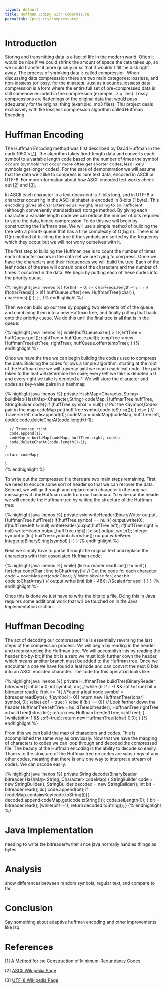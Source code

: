 ```yaml
---
layout: default
title: Huffman Coding with Compressure
permalink: /projects/compressure/
---
```


Introduction 
============
Storing and transmitting data is a fact of life in the modern world.  Often it would be nice if we could shrink the amount of space the data takes up, so we could transfer it more quickly or so that it wouldn't fill the disk right away.  The process of shrinking data is called compression.  When discussing data compresssion there are two main categories: lossless, and non-lossless (or lossy, for the initiated).  Just as it sounds, lossless data compression is a form where the entire full set of pre-compressed data is still somehow encoded in the compression (example: .zip files).  Lossy compressions are flattenings of the original data that would pass adequately for the original thing (example: .mp3 files).  This project deals exclusively with the lossless compression algorithm called Huffman Encoding.

Huffman Encoding
================
The Huffman Encoding method was first described by David Huffman in the early 1950's [\[1\]](http://compression.ru/download/articles/huff/huffman_1952_minimum-redundancy-codes.pdf).   The algorithm takes fixed-length data and converts each symbol to a variable length code based on the number of times the symbol occurs (symbols that occur more often get shorter codes, less likely symbols get longer codes).  For the sake of demonstration we will assume that the data we'd like to compress is pure text data, encoded in ASCII or UTF-8.  For more information about how ASCII encoded text works check out [\[2\]](http://en.wikipedia.org/wiki/ASCII) and [\[3\]](http://en.wikipedia.org/wiki/UTF-8).

In ASCII each character in a text document is 7-bits long, and in UTF-8 a character occurring in the ASCII alphabet is encoded in 8-bits (1 byte).  This encoding gives all characters equal weight, leading to an inefficient (although conveniently standardized) storage method.  By giving each character a variable length code we can reduce the number of bits required to store the data, hence compression.  To do this we will begin by constructing the Huffman tree.  We will use a simple method of building the tree with a priority queue that has a time complexity of O(log n).  There is an O(n) method of building the tree if the symbols are sorted by the frequency which they occur, but we will not worry ourselves with it.  

The first step to building the Huffman tree is to count the number of times each character occurs in the data set we are trying to compress.  Once we have the characters and their frequencies we will build the tree.  Each of the leaf nodes of the tree will contain one of the characters and the number of times it occurred in the data.  We begin by putting each of these nodes into the priority queue:

{% highlight java linenos %}
  for(int i = 0; i < charFreqs.length -1 ; i++){
    if(charFreqs[i] > 0){
      huffQueue.offer( new HuffmanTree<Character>((char) i, charFreqs[i]) );
    }
  }
{% endhighlight %}

Then we can build up our tree by popping two elements off of the queue and combining them into a new Huffman tree, and finally putting that back onto the priority queue.  We do this until the final tree is all that is in the queue:

{% highlight java linenos %}
  while(huffQueue.size() > 1){
    leftTree = huffQueue.poll();
    rightTree = huffQueue.poll();
    tempTree = new HuffmanTree<Character>(leftTree, rightTree);
    huffQueue.offer(tempTree);
  }
{% endhighlight %}

Once we have the tree we can begin building the codes used to compress the data.  Building the codes follows a simple algorithm:  starting at the root of the Huffman tree we will traverse until we reach each leaf node.  The path taken to the leaf will determine the code; every left we take is denoted a 0 and every right we take is denoted a 1.  We will store the character and codes as key-value pairs in a hashmap:

{% highlight java linenos %}
  private HashMap<Character, String> buildMap(HashMap<Character,String> codeMap, HuffmanTree<Character> huffTree, StringBuilder code){
    if (huffTree.symbol != null){
      // Put the <Symbol,Code> pair in the map
      codeMap.put(huffTree.symbol,code.toString());
    } else {
      // Traverse left
      code.append(0);
      codeMap = buildMap(codeMap, huffTree.left, code);
      code.deleteCharAt(code.length()-1);
		
      // Traverse right
      code.append(1);
      codeMap = buildMap(codeMap, huffTree.right, code);
      code.deleteCharAt(code.length()-1);
    }
	
    return codeMap;
  }  
{% endhighlight %}

To write out the compressed file there are two main steps remaining.  First, we need to encode some sort of header so that we can recover the data.  Second, we will go through and replace each character in the original message with the Huffman code from our hashmap. To write out the header we will encode the Huffman tree by writing the structure of the Huffman tree:

{% highlight java linenos %}
  private void writeHeader(BinaryWriter output, HuffmanTree<Character> huffTree){
    if(huffTree.symbol == null){
      output.write(0);
      if(huffTree.left != null)  writeHeader(output,huffTree.left);
      if(huffTree.right != null) writeHeader(output,huffTree.right);
    }else{
      output.write(1);
      Integer symbol = (int) huffTree.symbol.charValue();
      output.writeByte( Integer.toBinaryString(symbol) );
    }
  }
{% endhighlight %}

Next we simply have to parse through the original text and replace the characters with their associated Huffman code:

{% highlight java linenos %}
  while( (line = reader.readLine()) != null ){
    for(char codeChar : line.toCharArray()){
      // Get the code for each character
      code = codeMap.get(codeChar);
      // Write bitwise
      for( char bit : code.toCharArray() ){
        output.write((int) (bit - 48)); //Scaled for ascii
      }
    }
  }
{% endhighlight %}

Once this is done we just have to write the bits to a file.  Doing this in Java requires some additional work that will be touched on in the Java Implementation section.

Huffman Decoding
================
The act of decoding our compressed file is essentially reversing the last steps of the compression process.  We will begin by reading in the header and reconstructing the Huffman tree.  We will accomplish this by reading the header bit-by-bit; if the bit is a zero we must look further down the header, which means another branch must be added to the Huffman tree.  Once we encounter a one we have found a leaf node and can convert the next 8 bits into an ASCII encoded character.  The code for this operation looks like:

{% highlight java linenos %}
  private HuffmanTree<Character> buildTree(BinaryReader bitreader){
    int bit = 0;
    int symbol;
    do{  // while (bit != -1 && eof != true)
      bit = bitreader.read();
      if(bit == 1){
	//Found a leaf node
	symbol = bitreader.readByte();
        if(symbol > 0){
	  return new HuffmanTree<Character>((char) symbol, 0);
        }else{
	  eof = true;
        }
      }else if (bit == 0){
        // Look further down the header
        HuffmanTree<Character> leftTree = buildTree(bitreader);
        HuffmanTree<Character> rightTree = buildTree(bitreader);
        return new HuffmanTree<Character>(leftTree,rightTree);
      }
    }while(bit!=-1 && eof!=true);
    return new HuffmanTree<Character>((char) 0,0);
  }
{% endhighlight %}

From this we can build the map of characters and codes.  This is accomplished the same way as previously.  Now that we have the mapping of characters to codes we can loop through and decoded the compressed file.  The beauty of the Huffman encoding is the ability to decode so easily.  Thanks to the structure of the Huffman tree no codes are substrings of any other codes, meaning that there is only one way to interpret a stream of codes.  We can decode easily:

{% highlight java linenos %}
  private String decode(BinaryReader bitreader,HashMap<String, Character> codeMap) {
    StringBuilder code = new StringBuilder();
    StringBuilder decoded = new StringBuilder();
    int bit = bitreader.read();
    do{
      code.append(bit);
      if (codeMap.containsKey(code.toString())){
        decoded.append(codeMap.get(code.toString()));
        code.setLength(0);
      }
      bit = bitreader.read();
    }while(bit!=-1);
    return decoded.toString();
  }
{% endhighlight %}


Java Implementation
===================
needing to write the bitreader/writer since java normally handles things as bytes

Analysis
========
show differences between random symbols, regular text, and compare to tar

Conclusion
==========
Say something about adaptive huffman encoding and other improvements like lzq

References
==========
[1] [A Method for the Construction of Minimum-Redundancy Codes](http://compression.ru/download/articles/huff/huffman_1952_minimum-redundancy-codes.pdf)

[2] [ASCII Wikipedia Page](http://en.wikipedia.org/wiki/ASCII)

[3] [UTF-8 Wikipedia Page](http://en.wikipedia.org/wiki/UTF-8)
